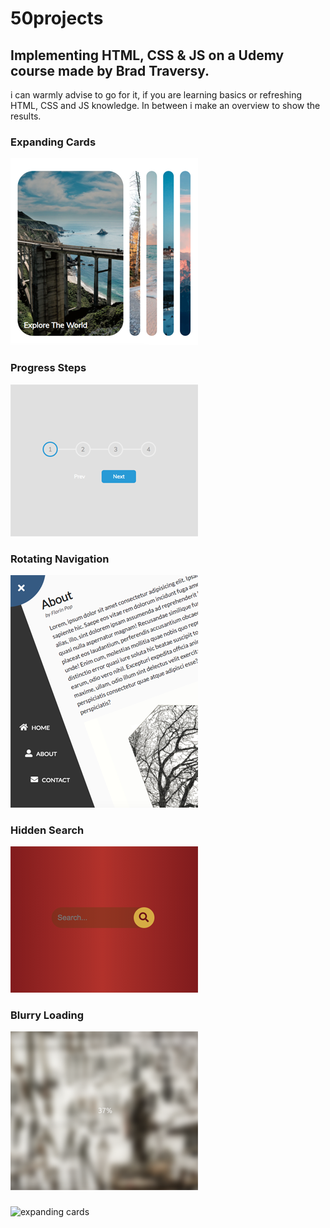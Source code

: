 # 50projects

## Implementing HTML, CSS &amp; JS on a Udemy course made by Brad Traversy.

i can warmly advise to go for it, if you are learning basics or refreshing HTML, CSS and JS knowledge.
In between i make an overview to show the results.

### Expanding Cards 
![expanding cards](images/01.png) 
### Progress Steps 
![progress steps](images/02.png)
### Rotating Navigation 
![rotating navigation](images/03.png) 
### Hidden Search 
![hidden search](images/04.png)
### Blurry Loading 
![blurry loading](images/05.png)
### 
![expanding cards](images/06.png)
